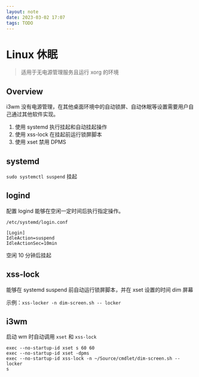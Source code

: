 ```yaml
---
layout: note
date: 2023-03-02 17:07
tags: TODO
---
```


# Linux 休眠

> 适用于无电源管理服务且运行 xorg 的环境

## Overview

i3wm 没有电源管理，在其他桌面环境中的自动锁屏、自动休眠等设置需要用户自己通过其他软件实现。

1. 使用 systemd 执行挂起和自动挂起操作
2. 使用 xss-lock 在挂起前运行锁屏脚本
3. 使用 xset 禁用 DPMS

## systemd

`sudo systemctl suspend` 挂起

## logind

配置 logind 能够在空闲一定时间后执行指定操作。

`/etc/systemd/login.conf`

```none
[Login]
IdleAction=suspend
IdleActionSec=10min
```

空闲 10 分钟后挂起

## xss-lock

能够在 systemd suspend 前自动运行锁屏脚本，并在 xset 设置的时间 dim 屏幕

示例：`xss-locker -n dim-screen.sh -- locker`

## i3wm

启动 wm 时自动调用 `xset` 和 `xss-lock`

```none
exec --no-startup-id xset s 60 60
exec --no-startup-id xset -dpms
exec --no-startup-id xss-lock -n ~/Source/cmdlet/dim-screen.sh -- locker
s
```
